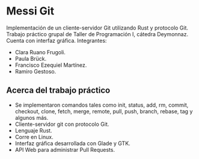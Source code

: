 # Messi Git
Implementación de un cliente-servidor Git utilizando Rust y protocolo Git. Trabajo práctico grupal de Taller de Programación I, cátedra Deymonnaz.
Cuenta con interfaz gráfica.
Integrantes:
* Clara Ruano Frugoli.
* Paula Brück.
* Francisco Ezequiel Martínez.
* Ramiro Gestoso.

## Acerca del trabajo práctico
* Se implementaron comandos tales como init, status, add, rm, commit, checkout, clone, fetch, merge, remote, pull, push, branch, rebase, tag y algunos más.
* Cliente-servidor git con protocolo Git.
* Lenguaje Rust.
* Corre en Linux.
* Interfaz gráfica desarrollada con Glade y GTK.
* API Web para administrar Pull Requests.
